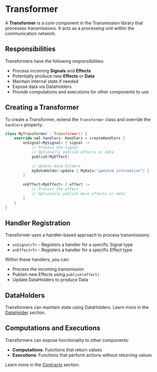 # Transformer

A **Transformer** is a core component in the Transmission library that processes transmissions. It acts as a processing unit within the communication network.

## Responsibilities

Transformers have the following responsibilities:

- Process incoming **Signals** and **Effects**
- Potentially produce new **Effects** or **Data**
- Maintain internal state if needed
- Expose data via DataHolders
- Provide computations and executions for other components to use

## Creating a Transformer

To create a Transformer, extend the `Transformer` class and override the `handlers` property:

```kotlin
class MyTransformer : Transformer() {
    override val handlers: Handlers = createHandlers {
        onSignal<MySignal> { signal ->
            // Process the signal
            // Optionally publish effects or data
            publish(MyEffect)
            
            // Update data holders
            myDataHolder.update { MyData("updated information") }
        }
        
        onEffect<MyEffect> { effect ->
            // Process the effect
            // Optionally publish more effects or data
        }
    }
}
```

## Handler Registration

Transformer uses a handler-based approach to process transmissions:

- `onSignal<T>` - Registers a handler for a specific Signal type
- `onEffect<T>` - Registers a handler for a specific Effect type

Within these handlers, you can:
- Process the incoming transmission
- Publish new Effects using `publish(effect)`
- Update DataHolders to produce Data

## DataHolders

Transformers can maintain state using DataHolders. Learn more in the [DataHolder](dataholder.md) section.

## Computations and Executions

Transformers can expose functionality to other components:

- **Computations**: Functions that return values
- **Executions**: Functions that perform actions without returning values

Learn more in the [Contracts](contracts.md) section.